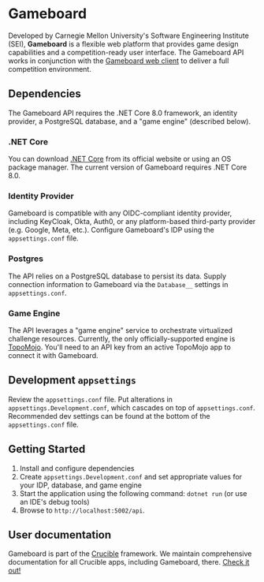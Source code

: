 # Gameboard

Developed by Carnegie Mellon University's Software Engineering Institute (SEI), **Gameboard** is a flexible web platform that provides game design capabilities and a competition-ready user interface. The Gameboard API works in conjunction with the [Gameboard web client](https://github.com/cmu-sei/gameboard-ui) to deliver a full competition environment.

## Dependencies

The Gameboard API requires the .NET Core 8.0 framework, an identity provider, a PostgreSQL database, and a "game engine" (described below).

### .NET Core

You can download [.NET Core](https://dotnet.microsoft.com/en-us/download) from its official website or using an OS package manager. The current version of Gameboard requires .NET Core 8.0.

### Identity Provider

Gameboard is compatible with any OIDC-compliant identity provider, including KeyCloak, Okta, Auth0, or any platform-based third-party provider (e.g. Google, Meta, etc.). Configure Gameboard's IDP using the `appsettings.conf` file.

### Postgres

The API relies on a PostgreSQL database to persist its data. Supply connection information to Gameboard via the `Database__` settings in `appsettings.conf`.

### Game Engine

The API leverages a "game engine" service to orchestrate virtualized challenge resources. Currently, the only officially-supported engine is [TopoMojo](https://github.com/cmu-sei/TopoMojo). You'll need to an API key from an active TopoMojo app to connect it with Gameboard.

## Development `appsettings`

Review the `appsettings.conf` file. Put alterations in `appsettings.Development.conf`, which cascades on top of `appsettings.conf`. Recommended dev settings can be found at the bottom of the `appsettings.conf` file.

## Getting Started

1. Install and configure dependencies
2. Create `appsettings.Development.conf` and set appropriate values for your IDP, database, and game engine
3. Start the application using the following command: `dotnet run` (or use an IDE's debug tools)
4. Browse to `http://localhost:5002/api`.

## User documentation

Gameboard is part of the [Crucible](https://cmu-sei.github.io/crucible/) framework. We maintain comprehensive documentation for all Crucible apps, including Gameboard, there. [Check it out!](https://cmu-sei.github.io/crucible/gameboard/)
